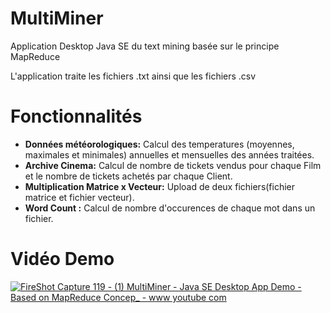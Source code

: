 # MultiMiner
Application Desktop Java SE du text mining basée sur le principe MapReduce

L'application traite les fichiers .txt ainsi que les fichiers .csv

# Fonctionnalités
- **Données météorologiques:** Calcul des temperatures (moyennes, maximales et minimales) annuelles et mensuelles des années traitées.
- **Archive Cinema:** Calcul de nombre de tickets vendus pour chaque Film et le nombre de tickets achetés par chaque Client.
- **Multiplication Matrice x Vecteur:** Upload de deux fichiers(fichier matrice et fichier vecteur).
- **Word Count :** Calcul de nombre d'occurences de chaque mot dans un fichier.

# Vidéo Demo

[![FireShot Capture 119 - (1) MultiMiner - Java SE Desktop App Demo - Based on MapReduce Concep_ - www youtube com](https://user-images.githubusercontent.com/23432615/87600867-652d2a00-c6f4-11ea-856f-2e470e7b1ee8.png)](https://www.youtube.com/watch?v=ajHjQv63MV8&t=38s)
